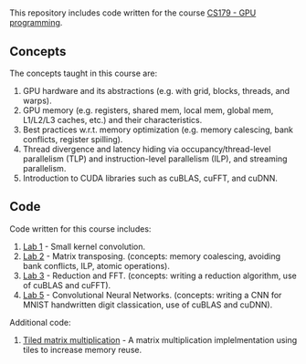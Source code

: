# 

This repository includes code written for the course [CS179 - GPU programming](courses.cms.caltech.edu/cs179/).

## Concepts 
The concepts taught in this course are:

1. GPU hardware and its abstractions (e.g. with grid, blocks, threads, and warps).
2. GPU memory (e.g. registers, shared mem, local mem, global mem, L1/L2/L3 caches, etc.) and their characteristics.
3. Best practices w.r.t. memory optimization (e.g. memory calescing, bank conflicts, register spilling).
4. Thread divergence and latency hiding via occupancy/thread-level parallelism (TLP) and instruction-level parallelism (ILP), and streaming parallelism.
5. Introduction to CUDA libraries such as cuBLAS, cuFFT, and cuDNN.

## Code
Code written for this course includes:

1. [Lab 1](https://github.com/siavashadpey/gpu_intro/tree/master/lab1) - Small kernel convolution.
2. [Lab 2](https://github.com/siavashadpey/gpu_intro/tree/master/lab2) - Matrix transposing. (concepts: memory coalescing, avoiding bank conflicts, ILP, atomic operations).
3. [Lab 3](https://github.com/siavashadpey/gpu_intro/tree/master/lab3) - Reduction and FFT. (concepts: writing a reduction algorithm, use of cuBLAS and cuFFT).
4. [Lab 5](https://github.com/siavashadpey/gpu_intro/tree/master/lab5) - Convolutional Neural Networks. (concepts: writing a CNN for MNIST handwritten digit classication, use of cuBLAS and cuDNN).

Additional code:

1. [Tiled matrix multiplication](https://github.com/siavashadpey/gpu_intro/blob/master/tiled_matrix_multiplication_nicer.ipynb) - A matrix multiplication implelmentation using tiles to increase memory reuse.
